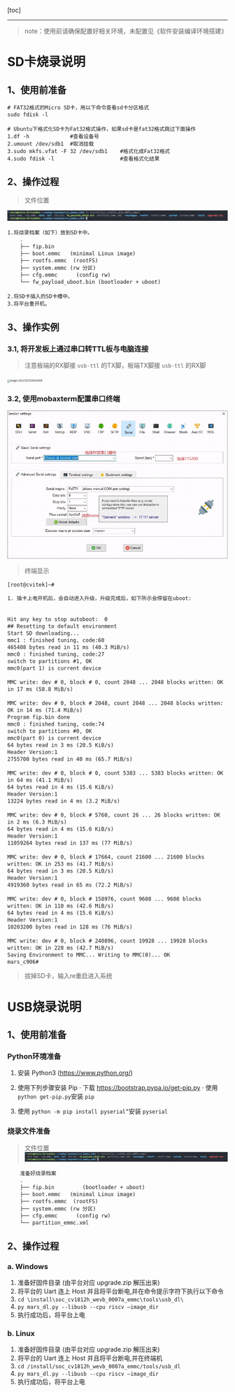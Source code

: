 [toc]

---
<div STYLE="page-break-after: always;"></div>

> note：使用前请确保配置好相关环境，未配置见《软件安装编译环境搭建》

# SD卡烧录说明

## 1、使用前准备

    # FAT32格式的Micro SD卡，用以下命令查看sd卡分区格式
    sudo fdisk -l    
    
    # Ubuntu下格式化SD卡为Fat32格式操作，如果sd卡是fat32格式跳过下面操作
    1.df -h 			#查看设备号
    2.umount /dev/sdb1	#取消挂载
    3.sudo mkfs.vfat -F 32 /dev/sdb1  	#格式化成Fat32格式
    4.sudo fdisk -l						#查看格式化结果

## 2、操作过程

> 文件位置


![image-20221212124844332](../assert/1.烧录固件/image-20221212124844332.png)

    1.将烧录档案（如下）放到SD卡中。
        .
        ├── fip.bin         
        ├── boot.emmc   (minimal Linux image)
        ├── rootfs.emmc  (rootFS)
        ├── system.emmc (rw 分区)
        ├── cfg.emmc      (config rw)
        └── fw_payload_uboot.bin (bootloader + uboot)
    
    2.将SD卡插入的SD卡槽中。
    3.将平台重开机。



<div STYLE="page-break-after: always;"></div>

## 3、操作实例

### 3.1, 将开发板上通过串口转TTL板与电脑连接

> 注意板端的RX脚接 `usb-ttl` 的TX脚，板端TX脚接 `usb-ttl` 的RX脚

<img src="../assert/1.烧录固件/image-20221212124939308.png" alt="image-20221212124939308" style="zoom:40%;" />

<div STYLE="page-break-after: always;"></div>

### 3.2, 使用mobaxterm配置串口终端

![image-20221212124907522](../assert/1.烧录固件/image-20221212124907522.png)



> 终端显示

```
[root@cvitek]~#
```





```shell
1. 插卡上电开机后，会自动进入升级，升级完成后，如下所示会停留在uboot:


Hit any key to stop autoboot:  0
## Resetting to default environment
Start SD downloading...
mmc1 : finished tuning, code:60
465408 bytes read in 11 ms (40.3 MiB/s)
mmc0 : finished tuning, code:27
switch to partitions #1, OK
mmc0(part 1) is current device

MMC write: dev # 0, block # 0, count 2048 ... 2048 blocks written: OK in 17 ms (58.8 MiB/s)

MMC write: dev # 0, block # 2048, count 2048 ... 2048 blocks written: OK in 14 ms (71.4 MiB/s)
Program fip.bin done
mmc0 : finished tuning, code:74
switch to partitions #0, OK
mmc0(part 0) is current device
64 bytes read in 3 ms (20.5 KiB/s)
Header Version:1
2755700 bytes read in 40 ms (65.7 MiB/s)

MMC write: dev # 0, block # 0, count 5383 ... 5383 blocks written: OK in 64 ms (41.1 MiB/s)
64 bytes read in 4 ms (15.6 KiB/s)
Header Version:1
13224 bytes read in 4 ms (3.2 MiB/s)

MMC write: dev # 0, block # 5760, count 26 ... 26 blocks written: OK in 2 ms (6.3 MiB/s)
64 bytes read in 4 ms (15.6 KiB/s)
Header Version:1
11059264 bytes read in 137 ms (77 MiB/s)

MMC write: dev # 0, block # 17664, count 21600 ... 21600 blocks written: OK in 253 ms (41.7 MiB/s)
64 bytes read in 3 ms (20.5 KiB/s)
Header Version:1
4919360 bytes read in 65 ms (72.2 MiB/s)

MMC write: dev # 0, block # 158976, count 9608 ... 9608 blocks written: OK in 110 ms (42.6 MiB/s)
64 bytes read in 4 ms (15.6 KiB/s)
Header Version:1
10203200 bytes read in 128 ms (76 MiB/s)

MMC write: dev # 0, block # 240896, count 19928 ... 19928 blocks written: OK in 228 ms (42.7 MiB/s)
Saving Environment to MMC... Writing to MMC(0)... OK
mars_c906#
```

> 拔掉SD卡，输入re重启进入系统



# USB烧录说明

## 1、使用前准备
### Python环境准备
1. 安装 Python3 (https://www.python.org/) 
2. 使用下列步骤安装 Pip
   · 下载 https://bootstrap.pypa.io/get-pip.py 
   · 使用`python get-pip.py`安装 `pip`

3. 使用 `python -m pip install pyserial”`安装 `pyserial`
### 烧录文件准备
> 文件位置
> ![image-20221212124853490](../assert/1.烧录固件/image-20221212124853490.png)

        准备好烧录档案
        .
        ├── fip.bin         (bootloader + uboot)
        ├── boot.emmc   (minimal Linux image)
        ├── rootfs.emmc  (rootFS)
        ├── system.emmc (rw 分区)
        ├── cfg.emmc      (config rw)
        └── partition_emmc.xml

## 2、操作过程

### a. Windows 

1. 准备好固件目录 (由平台对应 upgrade.zip 解压出来)
2. 将平台的 Uart 连上 Host 并且将平台断电,并在命令提示字符下执行以下命令
3. `cd \install\soc_cv1812h_wevb_0007a_emmc\tools\usb_dl\`
4. `py mars_dl.py --libusb --cpu riscv –image_dir `
5. 执行成功后，将平台上电 
### b. Linux 
1. 准备好固件目录 (由平台对应 upgrade.zip 解压出来) 
2. 将平台的 Uart 连上 Host 并且将平台断电,并在终端机 
3. `cd /install/soc_cv1812h_wevb_0007a_emmc/tools/usb_dl`
4. `py mars_dl.py --libusb --cpu riscv –image_dir `
5. 执行成功后，将平台上电